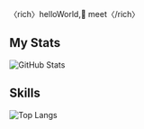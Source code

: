 〈rich〉helloWorld,👋 meet〈/rich〉

## My Stats
![GitHub Stats](https://github-readme-stats.vercel.app/api?username=RichardNk24&theme=tokyonight)

## Skills

![Top Langs](https://github-readme-stats.vercel.app/api/top-langs/?username=RichardNk24&theme=tokyonight)

